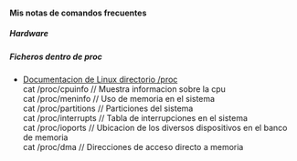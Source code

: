 #### Mis notas de comandos frecuentes

##### Hardware
##### Ficheros dentro de proc

*  [Documentacion de Linux directorio /proc](tldp.org/LDP/Linux-Filesystem-Hierarchy/html/proc.html)  
cat /proc/cpuinfo // Muestra informacion sobre la cpu  
cat /proc/meninfo // Uso de memoria en el sistema  
cat /proc/partitions // Particiones del sistema  
cat /proc/interrupts // Tabla de interrupciones en el sistema   
cat /proc/ioports // Ubicacion de los diversos dispositivos en el banco de memoria  
cat /proc/dma // Direcciones de acceso directo a memoria  

